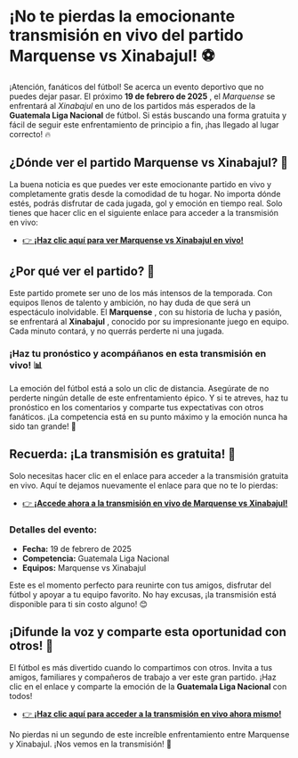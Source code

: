 # ¡No te pierdas la emocionante transmisión en vivo del partido Marquense vs Xinabajul! ⚽

¡Atención, fanáticos del fútbol! Se acerca un evento deportivo que no puedes dejar pasar. El próximo **19 de febrero de 2025** , el _Marquense_ se enfrentará al _Xinabajul_ en uno de los partidos más esperados de la **Guatemala Liga Nacional** de fútbol. Si estás buscando una forma gratuita y fácil de seguir este enfrentamiento de principio a fin, ¡has llegado al lugar correcto! 🔥

## ¿Dónde ver el partido Marquense vs Xinabajul? 👀

La buena noticia es que puedes ver este emocionante partido en vivo y completamente gratis desde la comodidad de tu hogar. No importa dónde estés, podrás disfrutar de cada jugada, gol y emoción en tiempo real. Solo tienes que hacer clic en el siguiente enlace para acceder a la transmisión en vivo:

- [👉 **¡Haz clic aquí para ver Marquense vs Xinabajul en vivo!**](https://tinyurl.com/livestreamfreeo?st=Marquense+vs+Xinabajul&si=gh)

## ¿Por qué ver el partido? 🎯

Este partido promete ser uno de los más intensos de la temporada. Con equipos llenos de talento y ambición, no hay duda de que será un espectáculo inolvidable. El **Marquense** , con su historia de lucha y pasión, se enfrentará al **Xinabajul** , conocido por su impresionante juego en equipo. Cada minuto contará, y no querrás perderte ni una jugada.

### ¡Haz tu pronóstico y acompáñanos en esta transmisión en vivo! 📊

La emoción del fútbol está a solo un clic de distancia. Asegúrate de no perderte ningún detalle de este enfrentamiento épico. Y si te atreves, haz tu pronóstico en los comentarios y comparte tus expectativas con otros fanáticos. ¡La competencia está en su punto máximo y la emoción nunca ha sido tan grande! 🙌

## Recuerda: ¡La transmisión es gratuita! 🎉

Solo necesitas hacer clic en el enlace para acceder a la transmisión gratuita en vivo. Aquí te dejamos nuevamente el enlace para que no te lo pierdas:

- [👉 **¡Accede ahora a la transmisión en vivo de Marquense vs Xinabajul!**](https://tinyurl.com/livestreamfreeo?st=Marquense+vs+Xinabajul&si=gh)

### Detalles del evento:

- **Fecha:** 19 de febrero de 2025
- **Competencia:** Guatemala Liga Nacional
- **Equipos:** Marquense vs Xinabajul

Este es el momento perfecto para reunirte con tus amigos, disfrutar del fútbol y apoyar a tu equipo favorito. No hay excusas, ¡la transmisión está disponible para ti sin costo alguno! 😊

## ¡Difunde la voz y comparte esta oportunidad con otros! 📢

El fútbol es más divertido cuando lo compartimos con otros. Invita a tus amigos, familiares y compañeros de trabajo a ver este gran partido. ¡Haz clic en el enlace y comparte la emoción de la **Guatemala Liga Nacional** con todos!

- [👉 **¡Haz clic aquí para acceder a la transmisión en vivo ahora mismo!**](https://tinyurl.com/livestreamfreeo?st=Marquense+vs+Xinabajul&si=gh)

No pierdas ni un segundo de este increíble enfrentamiento entre Marquense y Xinabajul. ¡Nos vemos en la transmisión! 🌟
